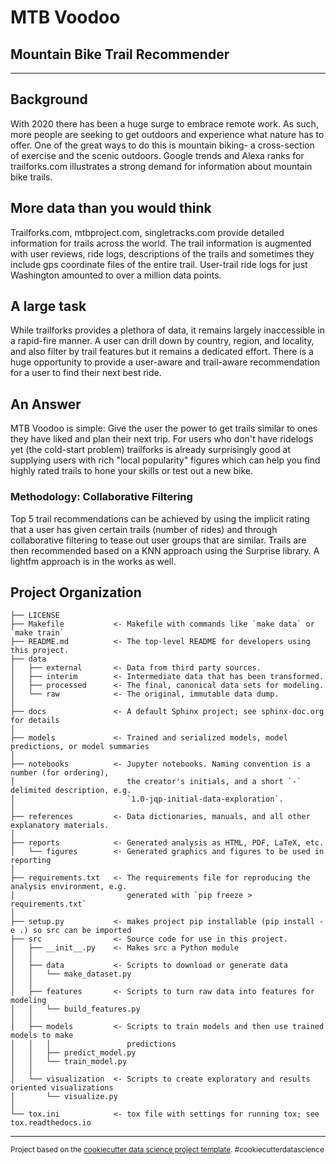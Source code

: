 # MTB Voodoo
## Mountain Bike Trail Recommender
------------
## Background
With 2020 there has been a huge surge to embrace remote work. As such, more people are seeking to get outdoors and experience what nature has to offer. One of the great ways to do this is mountain biking- a cross-section of exercise and the scenic outdoors. Google trends and Alexa ranks for trailforks.com illustrates a strong demand for information about mountain bike trails. 

## More data than you would think
Trailforks.com, mtbproject.com, singletracks.com provide detailed information for trails across the world. The trail information is augmented with user reviews, ride logs, descriptions of the trails and sometimes they include gps coordinate files of the entire trail. User-trail ride logs for just Washington amounted to over a million data points.

## A large task
While trailforks provides a plethora of data, it remains largely inaccessible in a rapid-fire manner. A user can drill down by country, region, and locality, and also filter by trail features but it remains a dedicated effort. There is a huge opportunity to provide a user-aware and trail-aware recommendation for a user to find their next best ride. 

## An Answer
MTB Voodoo is simple: Give the user the power to get trails similar to ones they have liked and plan their next trip. For users who don't have ridelogs yet (the cold-start problem) trailforks is already surprisingly good at supplying users with rich "local popularity" figures which can help you find highly rated trails to hone your skills or test out a new bike.

### Methodology: Collaborative Filtering
Top 5 trail recommendations can be achieved by using the implicit rating that a user has given certain trails (number of rides) and through collaborative filtering to tease out user groups that are similar. Trails are then recommended based on a KNN approach using the Surprise library. A lightfm approach is in the works as well.


Project Organization
------------

    ├── LICENSE
    ├── Makefile           <- Makefile with commands like `make data` or `make train`
    ├── README.md          <- The top-level README for developers using this project.
    ├── data
    │   ├── external       <- Data from third party sources.
    │   ├── interim        <- Intermediate data that has been transformed.
    │   ├── processed      <- The final, canonical data sets for modeling.
    │   └── raw            <- The original, immutable data dump.
    │
    ├── docs               <- A default Sphinx project; see sphinx-doc.org for details
    │
    ├── models             <- Trained and serialized models, model predictions, or model summaries
    │
    ├── notebooks          <- Jupyter notebooks. Naming convention is a number (for ordering),
    │                         the creator's initials, and a short `-` delimited description, e.g.
    │                         `1.0-jqp-initial-data-exploration`.
    │
    ├── references         <- Data dictionaries, manuals, and all other explanatory materials.
    │
    ├── reports            <- Generated analysis as HTML, PDF, LaTeX, etc.
    │   └── figures        <- Generated graphics and figures to be used in reporting
    │
    ├── requirements.txt   <- The requirements file for reproducing the analysis environment, e.g.
    │                         generated with `pip freeze > requirements.txt`
    │
    ├── setup.py           <- makes project pip installable (pip install -e .) so src can be imported
    ├── src                <- Source code for use in this project.
    │   ├── __init__.py    <- Makes src a Python module
    │   │
    │   ├── data           <- Scripts to download or generate data
    │   │   └── make_dataset.py
    │   │
    │   ├── features       <- Scripts to turn raw data into features for modeling
    │   │   └── build_features.py
    │   │
    │   ├── models         <- Scripts to train models and then use trained models to make
    │   │   │                 predictions
    │   │   ├── predict_model.py
    │   │   └── train_model.py
    │   │
    │   └── visualization  <- Scripts to create exploratory and results oriented visualizations
    │       └── visualize.py
    │
    └── tox.ini            <- tox file with settings for running tox; see tox.readthedocs.io


--------

<p><small>Project based on the <a target="_blank" href="https://drivendata.github.io/cookiecutter-data-science/">cookiecutter data science project template</a>. #cookiecutterdatascience</small></p>
